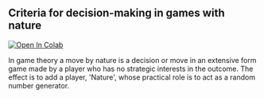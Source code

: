 ## Criteria for decision-making in games with nature

[![Open In Colab](https://colab.research.google.com/assets/colab-badge.svg)](https://colab.research.google.com/github/Cvtx/decision-makers/)

In game theory a move by nature is a decision or move in an extensive form game made by a player who has no strategic interests in the outcome. The effect is to add a player, 
'Nature', whose practical role is to act as a random number generator.


